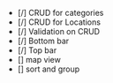 - [/] CRUD for categories
- [/] CRUD for Locations
- [/] Validation on CRUD
- [/] Bottom bar
- [/] Top bar
- [] map view
- [] sort and group
